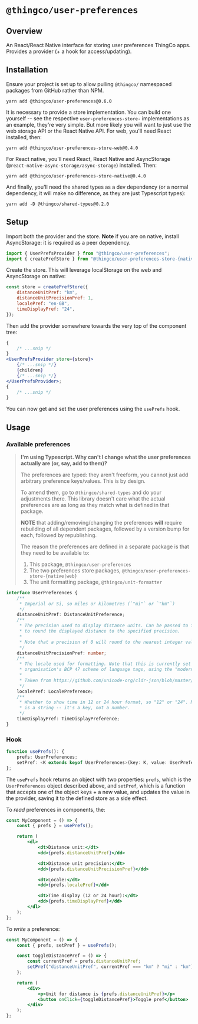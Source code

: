 # `@thingco/user-preferences`

## Overview

An React/React Native interface for storing user preferences ThingCo apps. Provides a provider (+ a hook for access/updating).

## Installation

Ensure your project is set up to allow pulling `@thingco/` namespaced packages from GitHub rather than NPM.

```
yarn add @thingco/user-preferences@0.6.0
```

It is necessary to provide a store implementation. You can build one yourself -- see the respective `user-preferences-store-` implementations as an example, they're very simple. But more likely
you will want to just use the web storage API or the React Native API. For web, you'll need React installed, then:

```
yarn add @thingco/user-preferences-store-web@0.4.0
```

For React native, you'll need React, React Native and AsyncStorage (`@react-native-async-storage/async-storage`) installed. Then:

```
yarn add @thingco/user-preferences-store-native@0.4.0
```

And finally, you'll need the shared types as a dev dependency (or a normal dependency, it will make
no difference, as they are just Typescript types):

```
yarn add -D @thingco/shared-types@0.2.0
```

## Setup

Import both the provider and the store. **Note** if you are on native, install AsyncStorage: it is required as a peer dependency.

```javascript
import { UserPrefsProvider } from "@thingco/user-preferences";
import { createPrefStore } from "@thingco/user-preferences-store-{native|web}";
```

Create the store. This will leverage localStorage on the web and AsyncStorage on native:

```javascript
const store = createPrefStore({
	distanceUnitPref: "km",
	distanceUnitPrecisionPref: 1,
	localePref: "en-GB",
	timeDisplayPref: "24",
});
```

Then add the provider somewhere towards the very top of the component tree:

```jsx
{
	/* ...snip */
}
<UserPrefsProvider store={store}>
	{/* ...snip */}
	{children}
	{/* ...snip */}
</UserPrefsProvider>;
{
	/* ...snip */
}
```

You can now get and set the user preferences using the `usePrefs` hook.

## Usage

### Available preferences

> **I'm using Typescript. Why can't I change what the user preferences actually are (or, say, add to them)‽**
>
> The preferences are typed: they aren't freeform, you cannot just add arbitrary preference keys/values. This is by design.
>
> To amend them, go to `@thingco/shared-types` and do your adjustments there. This library doesn't care what the actual preferences are as long as they match what is defined in that package.
>
> **NOTE** that adding/removing/changing the preferences **will** require rebuilding of all dependent packages,
> followed by a version bump for each, followed by republishing.
>
> The reason the preferences are defined in a separate package is that they need to be available to:
>
> 1. This package, `@thingco/user-preferences`
> 2. The two preferences store packages, `@thingco/user-preferences-store-{native|web}`
> 3. The unit formatting package, `@thingco/unit-formatter`

```typescript
interface UserPreferences {
	/**
	 * Imperial or Si, so miles or kilometres (`"mi"` or `"km"`)
	 */
	distanceUnitPref: DistanceUnitPreference;
	/**
	 * The precision used to display distance units. Can be passed to formatting functions
	 * to round the displayed distance to the specified precision.
	 *
	 * Note that a precision of 0 will round to the nearest integer value.
	 */
	distanceUnitPrecisionPref: number;
	/**
	 * The locale used for formatting. Note that this is currently set as the Unicode
	 * organisation's BCP 47 scheme of language tags, using the "modern" set.
	 *
	 * Taken from https://github.com/unicode-org/cldr-json/blob/master/cldr-json/cldr-core/availableLocales.json
	 */
	localePref: LocalePreference;
	/**
	 * Whether to show time in 12 or 24 hour format, so "12" or "24". Note that this
	 * is a string -- it's a key, not a number.
	 */
	timeDisplayPref: TimeDisplayPreference;
}
```

### Hook

```typescript
function usePrefs(): {
	prefs: UserPreferences;
	setPref: <K extends keyof UserPreferences>(key: K, value: UserPreferences[K]) => void;
};
```

The `usePrefs` hook returns an object with two properties: `prefs`, which is the `UserPreferences` object described above, and `setPref`, which is a function that accepts one of the object keys + a new value, and updates the value in the provider, saving it to the defined store as a side effect.

To _read_ preferences in components, the:

```jsx
const MyComponent = () => {
	const { prefs } = usePrefs();

	return (
		<dl>
			<dt>Distance unit:</dt>
			<dd>{prefs.distanceUnitPref}</dd>

			<dt>Distance unit precision:</dt>
			<dd>{prefs.distanceUnitPrecisionPref}</dd>

			<dt>Locale:</dt>
			<dd>{prefs.localePref}</dd>

			<dt>Time display (12 or 24 hour):</dt>
			<dd>{prefs.timeDisplayPref}</dd>
		</dl>
	);
};
```

To _write_ a preference:

```jsx
const MyComponent = () => {
	const { prefs, setPref } = usePrefs();

	const toggleDistancePref = () => {
		const currentPref = prefs.distanceUnitPref;
		setPref("distanceUnitPref", currentPref === "km" ? "mi" : "km");
	};

	return (
		<div>
			<p>Unit for distance is {prefs.distanceUnitPref}</p>
			<button onClick={toggleDistancePref}>Toggle pref</button>
		</div>
	);
};
```
